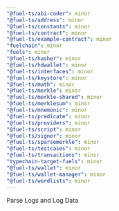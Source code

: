 ```yaml
---
"@fuel-ts/abi-coder": minor
"@fuel-ts/address": minor
"@fuel-ts/constants": minor
"@fuel-ts/contract": minor
"@fuel-ts/example-contract": minor
"fuelchain": minor
"fuels": minor
"@fuel-ts/hasher": minor
"@fuel-ts/hdwallet": minor
"@fuel-ts/interfaces": minor
"@fuel-ts/keystore": minor
"@fuel-ts/math": minor
"@fuel-ts/merkle": minor
"@fuel-ts/merkle-shared": minor
"@fuel-ts/merklesum": minor
"@fuel-ts/mnemonic": minor
"@fuel-ts/predicate": minor
"@fuel-ts/providers": minor
"@fuel-ts/script": minor
"@fuel-ts/signer": minor
"@fuel-ts/sparsemerkle": minor
"@fuel-ts/testcases": minor
"@fuel-ts/transactions": minor
"typechain-target-fuels": minor
"@fuel-ts/wallet": minor
"@fuel-ts/wallet-manager": minor
"@fuel-ts/wordlists": minor
---
```


Parse Logs and Log Data
